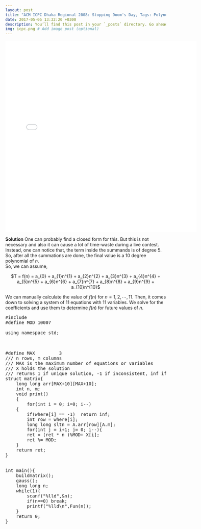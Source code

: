 ```yaml
---
layout: post
title: "ACM ICPC Dhaka Regional 2008: Stopping Doom's Day, Tags: Polynomial Interpolation, Gaussian Elimination, Matrix Inversion"
date: 2017-05-05 13:32:20 +0300
description: You’ll find this post in your `_posts` directory. Go ahead and edit it and re-build the site to see your changes. # Add post description (optional)
img: icpc.png # Add image post (optional)
---
```


<embed src="/assets/img/doomsday.pdf" width="600px" height="600px" />

<strong>Solution</strong> One can probably find a closed form for this. But this is not necessary and also it can cause a lot of time-waste during a live contest. Instead, one can notice that, the term inside the summands is of degree 5. So, after all the summations are done, the final value is a 10 degree polynomial of $n$.   
So, we can assume,  
<center>$T = f(n) = a_{0} + a_{1}n^{1} + a_{2}n^{2} + a_{3}n^{3} + a_{4}n^{4} + a_{5}n^{5} + a_{6}n^{6} + a_{7}n^{7} + a_{8}n^{8} +  a_{9}n^{9} + a_{10}n^{10}$</center>

We can manually calculate the value of $f(n)$ for $n = 1, 2, \cdots, 11$. Then, it comes down to solving a system of 11 equations with 11 variables. We solve for the coefficients and use them to determine $f(n)$ for future values of $n$.
<pre class = "prettyprint">
#include <bits/stdc++.h>
#define MOD 10007

using namespace std;



#define MAX         3
/// n rows, m columns
/// MAX is the maximum number of equations or variables
/// X holds the solution
/// returns 1 if unique solution, -1 if inconsistent, inf if infinite solutions
struct matrix{
    long long arr[MAX+10][MAX+10];
    int n, m;
    void print()
    {
        for(int i = 0; i<n; i++)
        {
            for(int j = 0; j<=m; j++)
                cout << arr[i][j] << " ";
            cout << endl;
        }
    }
}A;

int where[MAX+10];
long long X[MAX+10];
const int inf = INT_MAX;


long long modinverse(long long a, long long n){
    if(n==0) return 1LL;
    long long ret = modinverse(a,n/2);
    ret = (ret*ret) % MOD;
    if(n%2==1){
        ret = (ret*a) % MOD;
    }
    return ret;
}


int gauss()
{
    memset(where,-1,sizeof(where));
    int row, col;
    for(row = col = 0; row<A.n && col<A.m; col++)
    {
        int pivot = row;
        for(int i = row+1; i<A.n; i++)
        {
            if(abs(A.arr[pivot][col]) < abs(A.arr[i][col]))
                 pivot = i;
        }
        if(pivot != row)
        {
            for(int i = 0; i<=A.m; i++)
                swap(A.arr[row][i], A.arr[pivot][i]);
        }
        if(A.arr[row][col]==0)
            continue;
        where[col] = row;
        for(int i = row+1; i<A.n; i++)
        {
            if(A.arr[i][col])
            {
                long long c = (A.arr[i][col]*modinverse(A.arr[row][col],MOD-2))%MOD;
                for(int j = col; j<=A.m; j++){
                    A.arr[i][j] -= (c*A.arr[row][j])%MOD;
                    A.arr[i][j] = (A.arr[i][j]+MOD)%MOD;
                }
            }
        }
        row++;
    }


    for(int i = 0; i<A.n; i++)
    {
        long long total = 0;
        for(int j = 0; j<A.m;j++){
            total += abs(A.arr[i][j]);
            total %= MOD;
        }
        if(abs(total)==0 && abs(A.arr[i][A.m])==0)
            return -1;
    }
    for(int i = A.n-1; i>=0; i--)
    {
        if(where[i] == -1)  return inf;
        int row = where[i];
        long long sltn = A.arr[row][A.m];
        for(int j = i+1; j<A.m; j++){
            sltn -= (A.arr[row][j]*X[j])%MOD;
            sltn %= MOD;
            if(sltn < 0) sltn+= MOD;
        }
        X[i] = (sltn *modinverse(A.arr[row][i],MOD-2))%MOD;
    }
    int u;
    return 1;
}


void buildmatrix(){
    A.n = 11, A.m = 11;
    for(int i = 0; i < A.n; i++){
        A.arr[i][0] = 1LL;
        for(int j = 1; j < A.m; j++){
            A.arr[i][j] = (A.arr[i][j-1] * (i+1)) %MOD;
        }
    }
    for(int n = 1; n <= 11; n++){
        for(int i = 1; i <= n; i++){
            for(int j = 1; j <= n; j++){
                for(int k = 1; k <= n; k++){
                    for(int l = 1; l <= n; l++){
                        for(int m = 1; m <= n; m++){
                            A.arr[n-1][11] += ((long long)abs(i-j)*abs(j-k)*abs(k-l)*abs(l-m)*abs(m-i))%MOD;
                            A.arr[n-1][11] %= MOD;
                        }
                    }
                }
            }
        }
    }
}


long long Fun(long long n){
    long long ret = X[10];
    for(int i = 9; i >= 0; i--){
        ret = (ret * n )%MOD+ X[i];
        ret %= MOD;
    }
    return ret;
}


int main(){
    buildmatrix();
    gauss();
    long long n;
    while(1){
        scanf("%lld",&n);
        if(n==0) break;
        printf("%lld\n",Fun(n));
    }
    return 0;
}

</pre>

